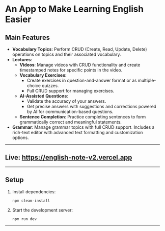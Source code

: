 # An App to Make Learning English Easier

## Main Features

- **Vocabulary Topics**: Perform CRUD (Create, Read, Update, Delete) operations on topics and their associated vocabulary.
- **Lectures**:
  - **Videos**: Manage videos with CRUD functionality and create timestamped notes for specific points in the video.
  - **Vocabulary Exercises**:
    - Create exercises in question-and-answer format or as multiple-choice quizzes.
    - Full CRUD support for managing exercises.
  - **AI-Assisted Questions**:
    - Validate the accuracy of your answers.
    - Get precise answers with suggestions and corrections powered by AI for communication-based questions.
  - **Sentence Completion**: Practice completing sentences to form grammatically correct and meaningful statements.
- **Grammar**: Manage grammar topics with full CRUD support. Includes a rich-text editor with advanced text formatting and customization options.

---

## Live: https://english-note-v2.vercel.app

---

## Setup

1. Install dependencies:
   ```bash
   npm clean-install
   ```
2. Start the development server:
   ```bash
   npm run dev
   ```

---
